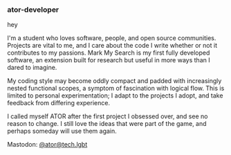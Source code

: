 ### ator-developer

hey

I'm a student who loves software, people, and open source communities. Projects are vital to me, and I care about the code I write whether or not it contributes to my passions. Mark My Search is my first fully developed software, an extension built for research but useful in more ways than I dared to imagine.

My coding style may become oddly compact and padded with increasingly nested functional scopes, a symptom of fascination with logical flow. This is limited to personal experimentation; I adapt to the projects I adopt, and take feedback from differing experience.

I called myself ATOR after the first project I obsessed over, and see no reason to change. I still love the ideas that were part of the game, and perhaps someday will use them again.

Mastodon: [@ator@tech.lgbt](https://tech.lgbt/@ator)

<!--
**ator-dev/ator-dev** is a ✨ _special_ ✨ repository because its `README.md` (this file) appears on your GitHub profile.

Here are some ideas to get you started:

- 🔭 I’m currently working on ...
- 🌱 I’m currently learning ...
- 👯 I’m looking to collaborate on ...
- 🤔 I’m looking for help with ...
- 💬 Ask me about ...
- 📫 How to reach me: ...
- 😄 Pronouns: ...
- ⚡ Fun fact: ...
-->
